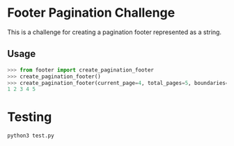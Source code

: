 # Footer Pagination Challenge

This is a challenge for creating a pagination footer represented as a string.

## Usage

```python
>>> from footer import create_pagination_footer
>>> create_pagination_footer()
>>> create_pagination_footer(current_page=4, total_pages=5, boundaries=2, around=2)
1 2 3 4 5
```

# Testing

```shell
python3 test.py
```
